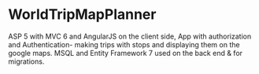 # WorldTripMapPlanner
ASP 5 with MVC 6 and AngularJS on the client side, App with authorization and Authentication-
making trips with stops and displaying them on the google maps.
MSQL and Entity Framework 7 used on the back end & for migrations.
